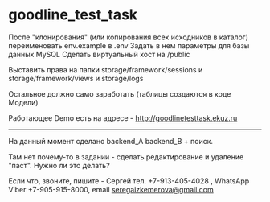 # goodline_test_task

После "клонирования" (или копирования всех исходников в каталог) переименовать env.example в .env
Задать в нем параметры для базы данных MySQL
Сделать виртуальный хост на /public

Выставить права на папки storage/framework/sessions и storage/framework/views и storage/logs

Остальное должно само заработать (таблицы создаются в коде Модели)

Работающее Demo есть на адресе - http://goodlinetesttask.ekuz.ru

_____________________________________________________________________________________________________

На данный момент сделано backend_A backend_B + поиск.

Там нет почему-то в задании - сделать редактирование и удаление "паст". Нужно ли это делать?

Если что, звоните, пишите - Сергей тел. +7-913-405-4028 , WhatsApp Viber +7-905-915-8000, email seregaizkemerova@gmail.com